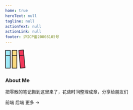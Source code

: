```yaml
---
home: true
heroText: null
tagline: null
actionText: null
actionLink: null
footer: 沪ICP备20008105号
---
```


<div class="container">
  <div class="index">
    <img class="index__img" src="./.vuepress/public/brand.png" />
    <div class="index--content">
      <h3 class="index__title">About Me</h3>
      <p>把零散的笔记搬到这里来了，花些时间整理成章，分享给朋友们</p>
    </div>
  </div>
  
  <div class="more">
    <RouterLink to="/nest/">前端</RouterLink>
    <RouterLink to="/nest/">后端</RouterLink>
    <RouterLink to="/nest/">更多 →</RouterLink>
  </div>
</div>
